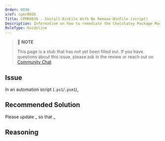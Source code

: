```yaml
---
Order: 0036
xref: cpmr0036
Title: CPMR0036 - Install-BinFile With No Remove-BinFile (script)
Description: Information on how to remediate the Chocolatey Package Moderation Rule 0036
RuleType: Guideline
---
```


<?! Include "../../../../../shared/package-validator-rule-guideline.txt" /?>

> :memo: **NOTE**
>
> This page is a stub that has not yet been filled out. If you have questions about this issue, please ask in the review or reach out on [Community Chat](https://ch0.co/community)

## Issue

In an automation script (`.ps1`/`.psm1`),

## Recommended Solution

Please update _ so that _

## Reasoning
